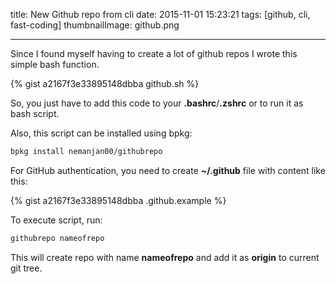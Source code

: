 title: New Github repo from cli
date: 2015-11-01 15:23:21
tags: [github, cli, fast-coding]
thumbnailImage: github.png

---

Since I found myself having to create a lot of github repos I wrote this simple bash function. 

{% gist a2167f3e33895148dbba github.sh %}

So, you just have to add this code to your **.bashrc**/**.zshrc** or to run it as bash script. 

Also, this script can be installed using bpkg: 

```bash
bpkg install nemanjan00/githubrepo
```

For GitHub authentication, you need to create **~/.github** file with content like this: 

{% gist a2167f3e33895148dbba .github.example %}

To execute script, run: 

```bash
githubrepo nameofrepo
```

This will create repo with name **nameofrepo** and add it as **origin** to current git tree. 


